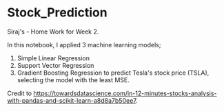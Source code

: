 # Stock_Prediction

Siraj's - Home Work for Week 2.

In this notebook, I applied 3 machine learning models;
  1. Simple Linear Regression
  2. Support Vector Regression
  3. Gradient Boosting Regression 
  to predict Tesla's stock price (TSLA), selecting the model with the least MSE. 

Credit to https://towardsdatascience.com/in-12-minutes-stocks-analysis-with-pandas-and-scikit-learn-a8d8a7b50ee7.  
